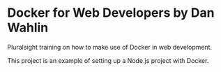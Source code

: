 # Docker for Web Developers by Dan Wahlin
Pluralsight training on how to make use of Docker in web development. 

This project is an example of setting up a Node.js project with Docker.